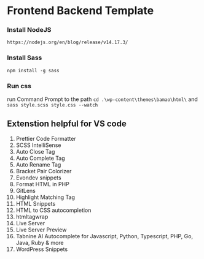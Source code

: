 # Frontend Backend Template

### Install NodeJS

`https://nodejs.org/en/blog/release/v14.17.3/`

### Install Sass

`npm install -g sass`

### Run css
run Command Prompt to the path
`cd .\wp-content\themes\bamao\html\`
and
`sass style.scss style.css --watch`

## Extenstion helpful for VS code  ###

1. Prettier Code Formatter
2. SCSS IntelliSense
3. Auto Close Tag
4. Auto Complete Tag
5. Auto Rename Tag
6. Bracket Pair Colorizer
7. Evondev snippets
8. Format HTML in PHP
9. GitLens
10. Highlight Matching Tag
11. HTML Snippets
12. HTML to CSS autocompletion
13. htmltagwrap 
14. Live Server
15. Live Server Preview
16. Tabnine AI Autocomplete for Javascript, Python, Typescript, PHP, Go, Java, Ruby & more
17. WordPress Snippets
